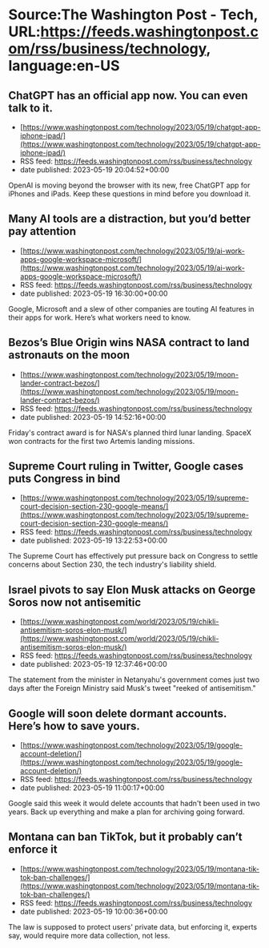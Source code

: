 # Source:The Washington Post - Tech, URL:https://feeds.washingtonpost.com/rss/business/technology, language:en-US

## ChatGPT has an official app now. You can even talk to it.
 - [https://www.washingtonpost.com/technology/2023/05/19/chatgpt-app-iphone-ipad/](https://www.washingtonpost.com/technology/2023/05/19/chatgpt-app-iphone-ipad/)
 - RSS feed: https://feeds.washingtonpost.com/rss/business/technology
 - date published: 2023-05-19 20:04:52+00:00

OpenAI is moving beyond the browser with its new, free ChatGPT app for iPhones and iPads. Keep these questions in mind before you download it.

## Many AI tools are a distraction, but you’d better pay attention
 - [https://www.washingtonpost.com/technology/2023/05/19/ai-work-apps-google-workspace-microsoft/](https://www.washingtonpost.com/technology/2023/05/19/ai-work-apps-google-workspace-microsoft/)
 - RSS feed: https://feeds.washingtonpost.com/rss/business/technology
 - date published: 2023-05-19 16:30:00+00:00

Google, Microsoft and a slew of other companies are touting AI features in their apps for work. Here’s what workers need to know.

## Bezos’s Blue Origin wins NASA contract to land astronauts on the moon
 - [https://www.washingtonpost.com/technology/2023/05/19/moon-lander-contract-bezos/](https://www.washingtonpost.com/technology/2023/05/19/moon-lander-contract-bezos/)
 - RSS feed: https://feeds.washingtonpost.com/rss/business/technology
 - date published: 2023-05-19 14:52:16+00:00

Friday's contract award is for NASA's planned third lunar landing. SpaceX won contracts for the first two Artemis landing missions.

## Supreme Court ruling in Twitter, Google cases puts Congress in bind
 - [https://www.washingtonpost.com/technology/2023/05/19/supreme-court-decision-section-230-google-means/](https://www.washingtonpost.com/technology/2023/05/19/supreme-court-decision-section-230-google-means/)
 - RSS feed: https://feeds.washingtonpost.com/rss/business/technology
 - date published: 2023-05-19 13:22:53+00:00

The Supreme Court has effectively put pressure back on Congress to settle concerns about Section 230, the tech industry's liability shield.

## Israel pivots to say Elon Musk attacks on George Soros now not antisemitic
 - [https://www.washingtonpost.com/world/2023/05/19/chikli-antisemitism-soros-elon-musk/](https://www.washingtonpost.com/world/2023/05/19/chikli-antisemitism-soros-elon-musk/)
 - RSS feed: https://feeds.washingtonpost.com/rss/business/technology
 - date published: 2023-05-19 12:37:46+00:00

The statement from the minister in Netanyahu's government comes just two days after the Foreign Ministry said Musk's tweet "reeked of antisemitism."

## Google will soon delete dormant accounts. Here’s how to save yours.
 - [https://www.washingtonpost.com/technology/2023/05/19/google-account-deletion/](https://www.washingtonpost.com/technology/2023/05/19/google-account-deletion/)
 - RSS feed: https://feeds.washingtonpost.com/rss/business/technology
 - date published: 2023-05-19 11:00:17+00:00

Google said this week it would delete accounts that hadn't been used in two years. Back up everything and make a plan for archiving going forward.

## Montana can ban TikTok, but it probably can’t enforce it
 - [https://www.washingtonpost.com/technology/2023/05/19/montana-tik-tok-ban-challenges/](https://www.washingtonpost.com/technology/2023/05/19/montana-tik-tok-ban-challenges/)
 - RSS feed: https://feeds.washingtonpost.com/rss/business/technology
 - date published: 2023-05-19 10:00:36+00:00

The law is supposed to protect users' private data, but enforcing it, experts say, would require more data collection, not less.

